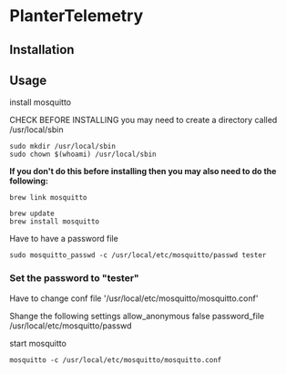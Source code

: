 # PlanterTelemetry

## Installation

## Usage
install mosquitto

CHECK BEFORE INSTALLING
you may need to create a directory called /usr/local/sbin

```
sudo mkdir /usr/local/sbin
sudo chown $(whoami) /usr/local/sbin
```
**If you don't do this before installing then you may also need to do the following:**
```
brew link mosquitto
```

```
brew update
brew install mosquitto
```
Have to have a password file
```
sudo mosquitto_passwd -c /usr/local/etc/mosquitto/passwd tester
```
### Set the password to "tester"

Have to change conf file
'/usr/local/etc/mosquitto/mosquitto.conf'

Shange the following settings
allow_anonymous false
password_file /usr/local/etc/mosquitto/passwd

start mosquitto
```
mosquitto -c /usr/local/etc/mosquitto/mosquitto.conf
```
